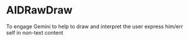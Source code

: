 # AIDRawDraw
To engage Gemini to help to draw and interpret the user express him/err self in non-text content

